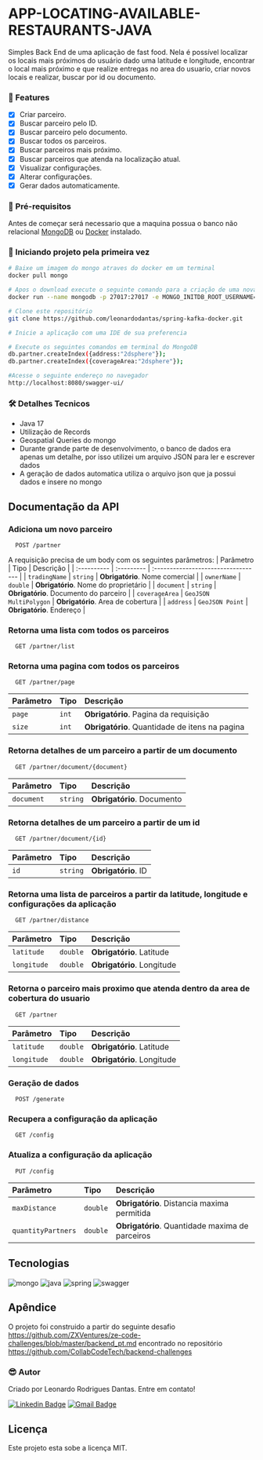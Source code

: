 
# APP-LOCATING-AVAILABLE-RESTAURANTS-JAVA

<p>
Simples Back End de uma aplicação de fast food. Nela é possível localizar os locais mais próximos do usuário dado uma latitude e longitude, encontrar o local mais próximo e que realize entregas no area do usuario, criar novos locais e realizar, buscar por id ou documento.
</p>

### :pushpin: Features

- [x] Criar parceiro.
- [x] Buscar parceiro pelo ID.
- [x] Buscar parceiro pelo documento.
- [x] Buscar todos os parceiros.
- [x] Buscar parceiros mais próximo.
- [x] Buscar parceiros que atenda na localização atual.
- [x] Visualizar configurações.
- [x] Alterar configurações.
- [x] Gerar dados automaticamente.

### :hammer: Pré-requisitos

Antes de começar será necessario que a maquina possua o banco não relacional [MongoDB](https://www.mongodb.com/cloud/atlas/lp/try2?utm_source=google&utm_campaign=gs_americas_brazil_search_core_brand_atlas_desktop&utm_term=mongodb&utm_medium=cpc_paid_search&utm_ad=e&utm_ad_campaign_id=12212624308&adgroup=115749706023&gclid=CjwKCAjwrqqSBhBbEiwAlQeqGkrdA0pMxJVavy0QMLhd-BdMMwXtwAqrzjX3xgyjNcLQdq83w7PlVhoC5bMQAvD_BwE) ou [Docker](https://www.docker.com/) instalado. 

### 🎲 Iniciando projeto pela primeira vez

```bash
# Baixe um imagem do mongo atraves do docker em um terminal
docker pull mongo

# Apos o download execute o seguinte comando para a criação de uma nova instancia com o banco de dados MongoDB
docker run --name mongodb -p 27017:27017 -e MONGO_INITDB_ROOT_USERNAME=leonardo -e MONGO_INITDB_ROOT_PASSWORD=123456 mongo

# Clone este repositório
git clone https://github.com/leonardodantas/spring-kafka-docker.git

# Inicie a aplicação com uma IDE de sua preferencia

# Execute os seguintes comandos em terminal do MongoDB
db.partner.createIndex({address:"2dsphere"});
db.partner.createIndex({coverageArea:"2dsphere"});

#Acesse o seguinte endereço no navegador
http://localhost:8080/swagger-ui/

```

### 🛠 Detalhes Tecnicos

- Java 17
- Utilização de Records
- Geospatial Queries do mongo
- Durante grande parte de desenvolvimento, o banco de dados era apenas um detalhe, por isso utilizei um arquivo JSON para ler e escrever dados
- A geração de dados automatica utiliza o arquivo json que ja possui dados e insere no mongo

## Documentação da API

### Adiciona um novo parceiro

```
  POST /partner
```
A requisição precisa de um body com os seguintes parâmetros:
| Parâmetro   | Tipo       | Descrição                           |
| :---------- | :--------- | :---------------------------------- |
| `tradingName` | `string` | **Obrigatório**. Nome comercial |
| `ownerName` | `double` | **Obrigatório**. Nome do proprietário |
| `document` | `string` | **Obrigatório**. Documento do parceiro |
| `coverageArea` | `GeoJSON MultiPolygon` | **Obrigatório**. Area de cobertura |
| `address` | `GeoJSON Point` | **Obrigatório**. Endereço |

### Retorna uma lista com todos os parceiros

```
  GET /partner/list
```

### Retorna uma pagina com todos os parceiros

```
  GET /partner/page
```

| Parâmetro   | Tipo       | Descrição                           |
| :---------- | :--------- | :---------------------------------- |
| `page` | `int` | **Obrigatório**. Pagina da requisição |
| `size` | `int` | **Obrigatório**. Quantidade de itens na pagina |

### Retorna detalhes de um parceiro a partir de um documento

```
  GET /partner/document/{document}
```

| Parâmetro   | Tipo       | Descrição                           |
| :---------- | :--------- | :---------------------------------- |
| `document` | `string` | **Obrigatório**. Documento |

### Retorna detalhes de um parceiro a partir de um id

```
  GET /partner/document/{id}
```

| Parâmetro   | Tipo       | Descrição                           |
| :---------- | :--------- | :---------------------------------- |
| `id` | `string` | **Obrigatório**. ID |

### Retorna uma lista de parceiros a partir da latitude, longitude e configurações da aplicação

```
  GET /partner/distance
```

| Parâmetro   | Tipo       | Descrição                           |
| :---------- | :--------- | :---------------------------------- |
| `latitude` | `double` | **Obrigatório**. Latitude |
| `longitude` | `double` | **Obrigatório**. Longitude |

### Retorna o parceiro mais proximo que atenda dentro da area de cobertura do usuario

```
  GET /partner
```

| Parâmetro   | Tipo       | Descrição                           |
| :---------- | :--------- | :---------------------------------- |
| `latitude` | `double` | **Obrigatório**. Latitude |
| `longitude` | `double` | **Obrigatório**. Longitude |

### Geração de dados

```
  POST /generate
```

### Recupera a configuração da aplicação

```
  GET /config
```

### Atualiza a configuração da aplicação

```
  PUT /config
```

| Parâmetro   | Tipo       | Descrição                           |
| :---------- | :--------- | :---------------------------------- |
| `maxDistance` | `double` | **Obrigatório**. Distancia maxima permitida |
| `quantityPartners` | `double` | **Obrigatório**. Quantidade maxima de parceiros |

## Tecnologias

<div style="display: inline_block">

  <img align="center" alt="mongo" src="https://img.shields.io/badge/MongoDB-%234ea94b.svg?style=for-the-badge&logo=mongodb&logoColor=white" />
  <img align="center" alt="java" src="https://img.shields.io/badge/java-%23ED8B00.svg?style=for-the-badge&logo=java&logoColor=white" />
  <img align="center" alt="spring" src="https://img.shields.io/badge/spring-%236DB33F.svg?style=for-the-badge&logo=spring&logoColor=white" />
  <img align="center" alt="swagger" src="https://img.shields.io/badge/-Swagger-%23Clojure?style=for-the-badge&logo=swagger&logoColor=white" />

</div>

## Apêndice

O projeto foi construido a partir do seguinte desafio https://github.com/ZXVentures/ze-code-challenges/blob/master/backend_pt.md encontrado no repositório https://github.com/CollabCodeTech/backend-challenges


### :sunglasses: Autor
Criado por Leonardo Rodrigues Dantas. Entre em contato!

[![Linkedin Badge](https://img.shields.io/badge/-Leonardo-blue?style=flat-square&logo=Linkedin&logoColor=white&link=https://www.linkedin.com/in/leonardo-rodrigues-dantas/)](https://www.linkedin.com/in/leonardo-rodrigues-dantas/) 
[![Gmail Badge](https://img.shields.io/badge/-leonardordnt1317@gmail.com-c14438?style=flat-square&logo=Gmail&logoColor=white&link=mailto:leonardordnt1317@gmail.com)](mailto:leonardordnt1317@gmail.com)

## Licença
Este projeto esta sobe a licença MIT.
